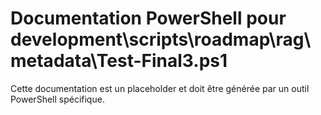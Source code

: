 # Documentation PowerShell pour development\scripts\roadmap\rag\metadata\Test-Final3.ps1

Cette documentation est un placeholder et doit être générée par un outil PowerShell spécifique.
